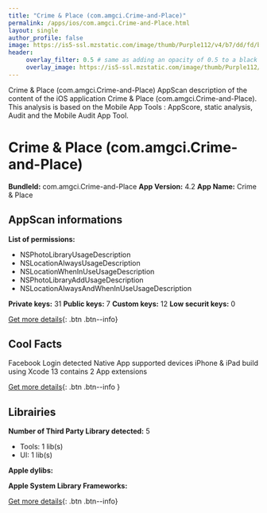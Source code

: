 ```yaml
---
title: "Crime & Place (com.amgci.Crime-and-Place)"
permalink: /apps/ios/com.amgci.Crime-and-Place.html
layout: single
author_profile: false
image: https://is5-ssl.mzstatic.com/image/thumb/Purple112/v4/b7/dd/fd/b7ddfd6b-0ff6-c7f9-57dc-88e51e219530/AppIcon-0-0-1x_U007emarketing-0-0-0-6-0-0-sRGB-0-0-0-GLES2_U002c0-512MB-85-220-0-0.png/512x512bb.jpg
header: 
     overlay_filter: 0.5 # same as adding an opacity of 0.5 to a black background
     overlay_image: https://is5-ssl.mzstatic.com/image/thumb/Purple112/v4/b7/dd/fd/b7ddfd6b-0ff6-c7f9-57dc-88e51e219530/AppIcon-0-0-1x_U007emarketing-0-0-0-6-0-0-sRGB-0-0-0-GLES2_U002c0-512MB-85-220-0-0.png/512x512bb.jpg
---
```

Crime & Place (com.amgci.Crime-and-Place) AppScan description of the content of the iOS application Crime & Place (com.amgci.Crime-and-Place). This analysis is based on the Mobile App Tools : AppScore, static analysis, Audit and the Mobile Audit App Tool.

# Crime & Place (com.amgci.Crime-and-Place)

**BundleId:** com.amgci.Crime-and-Place
**App Version:** 4.2
**App Name:** Crime & Place


## AppScan informations 

**List of permissions:** 
- NSPhotoLibraryUsageDescription
- NSLocationAlwaysUsageDescription
- NSLocationWhenInUseUsageDescription
- NSPhotoLibraryAddUsageDescription
- NSLocationAlwaysAndWhenInUseUsageDescription
  
  
**Private keys:** 31
**Public keys:** 7
**Custom keys:** 12
**Low securit keys:** 0
  
[Get more details](/pricing.html){: .btn .btn--info}

## Cool Facts

Facebook Login detected
Native App
supported devices iPhone & iPad
build using Xcode 13
contains 2 App extensions
  
[Get more details](/pricing.html){: .btn .btn--info }

## Librairies 
**Number of Third Party Library detected:** 5
- Tools: 1 lib(s)
- UI: 1 lib(s)


**Apple dylibs:**


**Apple System Library Frameworks:**


  
[Get more details](/pricing.html){: .btn .btn--info}

